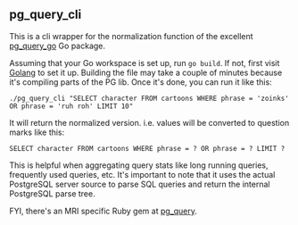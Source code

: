 ## pg_query_cli

This is a cli wrapper for the normalization function of the excellent [pg_query_go](https://github.com/lfittl/pg_query_go) Go package. 

Assuming that your Go workspace is set up, run `go build`. If not, first visit [Golang](https://golang.org/) to set it up.
Building the file may take a couple of minutes because it's compiling parts of the PG lib. Once it's done, you can run it like this:

`./pg_query_cli "SELECT character FROM cartoons WHERE phrase = 'zoinks' OR phrase = 'ruh roh' LIMIT 10"`

It will return the normalized version. i.e. values will be converted to question marks like this:

`SELECT character FROM cartoons WHERE phrase = ? OR phrase = ? LIMIT ?`

This is helpful when aggregating query stats like long running queries, frequently used queries, etc.  It's important to note that it uses the actual PostgreSQL server source to parse SQL queries and return the internal PostgreSQL parse tree. 

FYI, there's an MRI specific Ruby gem at [pg_query](https://github.com/lfittl/pg_query).
